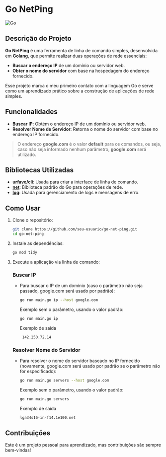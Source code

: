 # Go NetPing
![Go](https://img.shields.io/badge/Go-00ADD8)

## Descrição do Projeto
**Go NetPing** é uma ferramenta de linha de comando simples, desenvolvida em **Golang**, que permite realizar duas operações de rede essenciais:

- **Buscar o endereço IP** de um domínio ou servidor web.
- **Obter o nome do servidor** com base na hospedagem do endereço fornecido.

Esse projeto marca o meu primeiro contato com a linguagem Go e serve como um aprendizado prático sobre a construção de aplicações de rede simples.

## Funcionalidades

- **Buscar IP**: Obtém o endereço IP de um domínio ou servidor web.
- **Resolver Nome de Servidor**: Retorna o nome do servidor com base no endereço IP fornecido.

> O endereço **google.com** é o valor **default** para os comandos, ou seja, caso não seja informado nenhum parâmetro, **google.com** será utilizado.

## Bibliotecas Utilizadas

- [**urfave/cli**](https://github.com/urfave/cli): Usada para criar a interface de linha de comando.
- [**net**](https://pkg.go.dev/net): Biblioteca padrão do Go para operações de rede.
- [**log**](https://pkg.go.dev/log): Usada para gerenciamento de logs e mensagens de erro.

## Como Usar

1. Clone o repositório:

   ```bash
   git clone https://github.com/seu-usuario/go-net-ping.git
   cd go-net-ping

2. Instale as dependências:

   ```bash
   go mod tidy

3. Execute a aplicação via linha de comando:

   ### Buscar IP
   - Para buscar o IP de um domínio (caso o parâmetro não seja passado, google.com será usado por padrão):
     ```bash
     go run main.go ip --host google.com
     ```  
      Exemplo sem o parâmetro, usando o valor padrão:
     ```bash
     go run main.go ip
     ```
     Exemplo de saída
     ```bash
      142.250.72.14
     ```

   ### Resolver Nome do Servidor
   - Para resolver o nome do servidor baseado no IP fornecido (novamente, google.com será usado por padrão se o parâmetro não for especificado):
     ```bash
     go run main.go servers --host google.com
     ```  
      Exemplo sem o parâmetro, usando o valor padrão:
     ```bash
     go run main.go servers
     ```
     Exemplo de saída
     ```bash
     lga34s16-in-f14.1e100.net
     ```


 ## Contribuições
Este é um projeto pessoal para aprendizado, mas contribuições são sempre bem-vindas!
